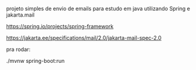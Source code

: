 

projeto simples de envio de emails para estudo em java utilizando Spring e jakarta.mail

https://spring.io/projects/spring-framework

https://jakarta.ee/specifications/mail/2.0/jakarta-mail-spec-2.0

pra rodar: 

./mvnw spring-boot:run